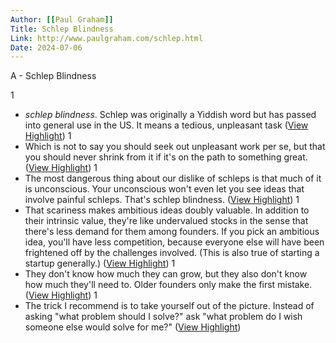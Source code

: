 ```yaml
---
Author: [[Paul Graham]]
Title: Schlep Blindness
Link: http://www.paulgraham.com/schlep.html
Date: 2024-07-06
---
```

A - Schlep Blindness

1
- *schlep blindness*. Schlep was originally a Yiddish word but has passed into general use in the US. It means a tedious, unpleasant task ([View Highlight](https://read.readwise.io/read/01gp1jb46vb1vyb8yrztfh2aw1))
1
- Which is not to say you should seek out unpleasant work per se, but that you should never shrink from it if it's on the path to something great. ([View Highlight](https://read.readwise.io/read/01gp1jbwd0tkaf5wjrs5327ysh))
1
- The most dangerous thing about our dislike of schleps is that much of it is unconscious. Your unconscious won't even let you see ideas that involve painful schleps. That's schlep blindness. ([View Highlight](https://read.readwise.io/read/01gp1jc86r0jsc5zhtpxjpnax4))
1
- That scariness makes ambitious ideas doubly valuable. In addition to their intrinsic value, they're like undervalued stocks in the sense that there's less demand for them among founders. If you pick an ambitious idea, you'll have less competition, because everyone else will have been frightened off by the challenges involved. (This is also true of starting a startup generally.) ([View Highlight](https://read.readwise.io/read/01gp1jekmvbwv5zw09dghs24z4))
1
- They don't know how much they can grow, but they also don't know how much they'll need to. Older founders only make the first mistake. ([View Highlight](https://read.readwise.io/read/01gp1jfrpqg706b02p7qnek8ve))
1
- The trick I recommend is to take yourself out of the picture. Instead of asking "what problem should I solve?" ask "what problem do I wish someone else would solve for me?" ([View Highlight](https://read.readwise.io/read/01gp1jg4mfdkfcc2zqhze6ayrt))
